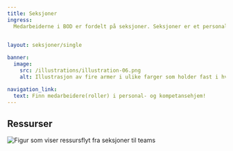 ```yaml
---
title: Seksjoner
ingress: 
  Medarbeiderne i BOD er fordelt på seksjoner. Seksjoner er et personalhjem for medarbeidere fra felles kompetanseområder. Seksjonene skal bygge kompetansekapasitet og avgir ressurser, ROLLER, til leveranse-områder som til Digdir sine produktgrupper og produktteam, prosjekter og andre tiltak. Seksjonslederne har ansvar for å bygge opp, organisere og selvstendiggjøre fagmiljøene på best mulig måte. Å bygge kompetansekapasitet innebærer opplæring og utvikling av ansatte, investering i utdanning og utvikling av nye fagfelt, og bygge et system for kunnskapsdeling. Dette for å øke kunnskap, ferdigheter, og læring av hverandre, for å styrke vår samlede kapasitet.
 

layout: seksjoner/single

banner:
  image:
    src: /illustrations/illustration-06.png
    alt: Illustrasjon av fire armer i ulike farger som holder fast i hverandre

navigation_link:
  text: Finn medarbeidere(roller) i personal- og kompetansehjem!
---
```


## Ressurser

![Figur som viser ressursflyt fra seksjoner til teams](/images/pom-vs-sections.svg)
